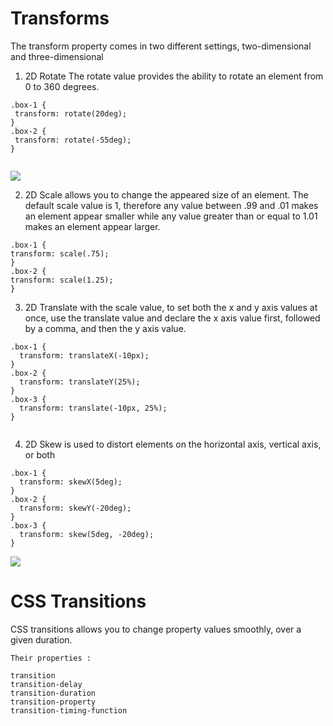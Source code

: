 # Transforms

The transform property comes in two different settings, two-dimensional and three-dimensional 
 
 1. 2D Rotate 
 The rotate value provides the ability to rotate an element from 0 to 360 degrees.
 
 ```
 .box-1 {
  transform: rotate(20deg);
}
.box-2 {
  transform: rotate(-55deg);
}


 ```
 
 ![](http://www.coolwebmasters.com/uploads/posts/2010-02/1265196287_css-01.png)
 
 2. 2D Scale 
  allows you to change the appeared size of an element. The default scale value is 1, therefore any value between .99 and .01 makes an element appear smaller while any value greater than or equal to 1.01 makes an element appear larger.
  
  ```         
.box-1 {
  transform: scale(.75);
}
.box-2 {
  transform: scale(1.25);
}

```

3. 2D Translate
with the scale value, to set both the x and y axis values at once, use the translate value and declare the x axis value first, followed by a comma, and then the y axis value.
```
.box-1 {
  transform: translateX(-10px);
}
.box-2 {
  transform: translateY(25%);
}
.box-3 {
  transform: translate(-10px, 25%);
}


```

4. 2D Skew
is used to distort elements on the horizontal axis, vertical axis, or both

```
.box-1 {
  transform: skewX(5deg);
}
.box-2 {
  transform: skewY(-20deg);
}
.box-3 {
  transform: skew(5deg, -20deg);
}

```

![](https://miro.medium.com/max/2400/1*_NVMTnvHTM9teQxrVRlDeg.png)


# CSS Transitions
CSS transitions allows you to change property values smoothly, over a given duration.

```
Their properties :

transition
transition-delay
transition-duration
transition-property
transition-timing-function

```


  
